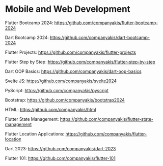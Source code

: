 # Mobile and Web Development

Flutter Bootcamp 2024:
https://github.com/companyakis/flutter-bootcamp-2024

Dart Bootcamp 2024:
https://github.com/companyakis/dart-bootcamp-2024

Flutter Projects:
https://github.com/companyakis/flutter-projects

Flutter Step by Step:
https://github.com/companyakis/flutter-step-by-step

Dart OOP Basics:
https://github.com/companyakis/dart-oop-basics

Svelte JS:
https://github.com/companyakis/svelte2024

PyScript:
https://github.com/companyakis/pyscript

Bootstrap:
https://github.com/companyakis/bootstrap2024

HTML:
https://github.com/companyakis/html

Flutter State Management:
https://github.com/companyakis/flutter-state-management

Flutter Location Applications:
https://github.com/companyakis/flutter-location

Dart 2023:
https://github.com/companyakis/dart-2023

Flutter 101:
https://github.com/companyakis/flutter-101
